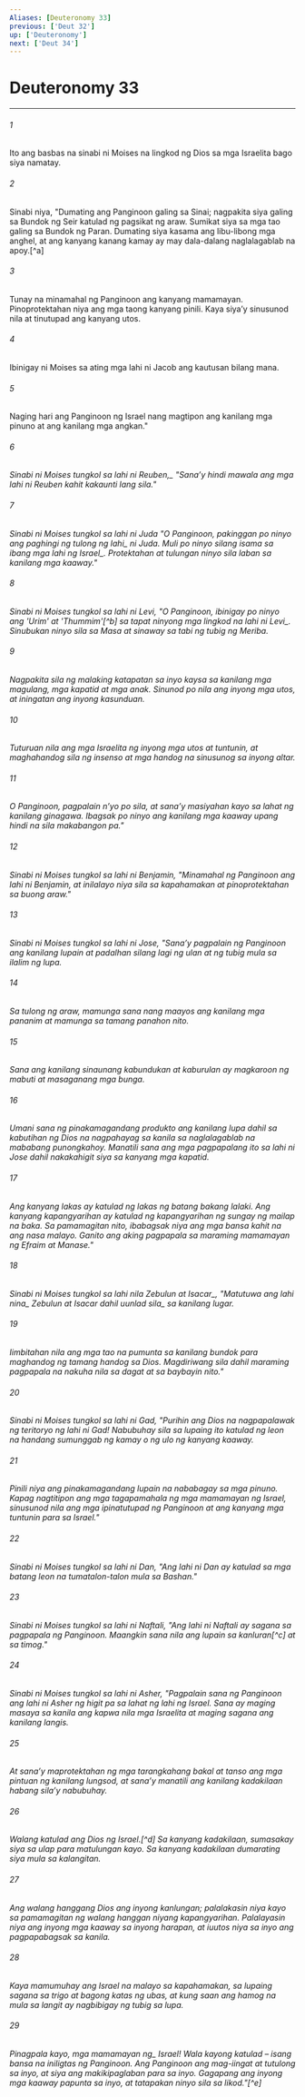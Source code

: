 ```yaml
---
Aliases: [Deuteronomy 33]
previous: ['Deut 32']
up: ['Deuteronomy']
next: ['Deut 34']
---
```

# Deuteronomy 33

***






















###### 1 










Ito ang basbas na sinabi ni Moises na lingkod ng Dios sa mga Israelita bago siya namatay. 





















###### 2 










Sinabi niya, "Dumating ang Panginoon galing sa Sinai; nagpakita siya galing sa Bundok ng Seir katulad ng pagsikat ng araw. Sumikat siya sa mga tao galing sa Bundok ng Paran. Dumating siya kasama ang libu-libong mga anghel, at ang kanyang kanang kamay ay may dala-dalang naglalagablab na apoy.[^a] 





















###### 3 










Tunay na minamahal ng Panginoon ang kanyang mamamayan. Pinoprotektahan niya ang mga taong kanyang pinili. Kaya siyaʼy sinusunod nila at tinutupad ang kanyang utos. 





















###### 4 










Ibinigay ni Moises sa ating mga lahi ni Jacob ang kautusan bilang mana. 





















###### 5 










Naging hari ang Panginoon ng Israel nang magtipon ang kanilang mga pinuno at ang kanilang mga angkan." 





















###### 6 










<i class="trans-change">Sinabi ni Moises tungkol sa lahi ni Reuben,_ "Sanaʼy hindi mawala ang mga lahi ni Reuben kahit kakaunti lang sila." 





















###### 7 










Sinabi ni Moises tungkol sa lahi ni Juda "O Panginoon, pakinggan po ninyo ang paghingi ng tulong <i class="trans-change">ng lahi_ ni Juda. Muli po ninyo silang isama sa ibang mga lahi <i class="trans-change">ng Israel_. Protektahan at tulungan ninyo sila laban sa kanilang mga kaaway." 





















###### 8 










Sinabi ni Moises tungkol sa lahi ni Levi, "O Panginoon, ibinigay po ninyo ang 'Urim' at 'Thummim'[^b] sa tapat ninyong mga lingkod <i class="trans-change">na lahi ni Levi_. Sinubukan ninyo sila sa Masa at sinaway sa tabi ng tubig ng Meriba. 





















###### 9 










Nagpakita sila ng malaking katapatan sa inyo kaysa sa kanilang mga magulang, mga kapatid at mga anak. Sinunod po nila ang inyong mga utos, at iningatan ang inyong kasunduan. 





















###### 10 










Tuturuan nila ang mga Israelita ng inyong mga utos at tuntunin, at maghahandog sila ng insenso at mga handog na sinusunog sa inyong altar. 





















###### 11 










O Panginoon, pagpalain nʼyo po sila, at sanaʼy masiyahan kayo sa lahat ng kanilang ginagawa. Ibagsak po ninyo ang kanilang mga kaaway upang hindi na sila makabangon pa." 





















###### 12 










Sinabi ni Moises tungkol sa lahi ni Benjamin, "Minamahal ng Panginoon ang lahi ni Benjamin, at inilalayo niya sila sa kapahamakan at pinoprotektahan sa buong araw." 





















###### 13 










Sinabi ni Moises tungkol sa lahi ni Jose, "Sanaʼy pagpalain ng Panginoon ang kanilang lupain at padalhan silang lagi ng ulan at ng tubig mula sa ilalim ng lupa. 





















###### 14 










Sa tulong ng araw, mamunga sana nang maayos ang kanilang mga pananim at mamunga sa tamang panahon nito. 





















###### 15 










Sana ang kanilang sinaunang kabundukan at kaburulan ay magkaroon ng mabuti at masaganang mga bunga. 





















###### 16 










Umani sana ng pinakamagandang produkto ang kanilang lupa dahil sa kabutihan ng Dios na nagpahayag sa kanila sa naglalagablab na mababang punongkahoy. Manatili sana ang mga pagpapalang ito sa lahi ni Jose dahil nakakahigit siya sa kanyang mga kapatid. 





















###### 17 










Ang kanyang lakas ay katulad ng lakas ng batang bakang lalaki. Ang kanyang kapangyarihan ay katulad ng kapangyarihan ng sungay ng mailap na baka. Sa pamamagitan nito, ibabagsak niya ang mga bansa kahit na ang nasa malayo. Ganito ang aking pagpapala sa maraming mamamayan ng Efraim at Manase." 





















###### 18 










Sinabi ni Moises tungkol sa lahi nila Zebulun <i class="trans-change">at Isacar_, "Matutuwa ang <i class="trans-change">lahi nina_ Zebulun at Isacar <i class="trans-change">dahil uunlad sila_ sa kanilang lugar. 





















###### 19 










Iimbitahan nila ang mga tao na pumunta sa kanilang bundok para maghandog ng tamang handog sa Dios. Magdiriwang sila dahil maraming pagpapala na nakuha nila sa dagat at sa baybayin nito." 





















###### 20 










Sinabi ni Moises tungkol sa lahi ni Gad, "Purihin ang Dios na nagpapalawak ng teritoryo ng lahi ni Gad! Nabubuhay sila sa lupaing ito katulad ng leon na handang sumunggab ng kamay o ng ulo ng kanyang kaaway. 





















###### 21 










Pinili niya ang pinakamagandang lupain na nababagay sa mga pinuno. Kapag nagtitipon ang mga tagapamahala ng mga mamamayan ng Israel, sinusunod nila ang mga ipinatutupad ng Panginoon at ang kanyang mga tuntunin para sa Israel." 





















###### 22 










Sinabi ni Moises tungkol sa lahi ni Dan, "Ang lahi ni Dan ay katulad sa mga batang leon na tumatalon-talon mula sa Bashan." 





















###### 23 










Sinabi ni Moises tungkol sa lahi ni Naftali, "Ang lahi ni Naftali ay sagana sa pagpapala ng Panginoon. Maangkin sana nila ang lupain sa kanluran[^c] at sa timog." 





















###### 24 










Sinabi ni Moises tungkol sa lahi ni Asher, "Pagpalain sana ng Panginoon ang lahi ni Asher ng higit pa sa lahat ng lahi ng Israel. Sana ay maging masaya sa kanila ang kapwa nila mga Israelita at maging sagana ang kanilang langis. 





















###### 25 










At sanaʼy maprotektahan ng mga tarangkahang bakal at tanso ang mga pintuan ng kanilang lungsod, at sanaʼy manatili ang kanilang kadakilaan habang silaʼy nabubuhay. 





















###### 26 










Walang katulad ang Dios ng Israel.[^d] Sa kanyang kadakilaan, sumasakay siya sa ulap para matulungan kayo. Sa kanyang kadakilaan dumarating siya mula sa kalangitan. 





















###### 27 










Ang walang hanggang Dios ang inyong kanlungan; palalakasin niya kayo sa pamamagitan ng walang hanggan niyang kapangyarihan. Palalayasin niya ang inyong mga kaaway sa inyong harapan, at iuutos niya sa inyo ang pagpapabagsak sa kanila. 





















###### 28 










Kaya mamumuhay ang Israel na malayo sa kapahamakan, sa lupaing sagana sa trigo at bagong katas ng ubas, at kung saan ang hamog na mula sa langit ay nagbibigay ng tubig sa lupa. 





















###### 29 










Pinagpala kayo, <i class="trans-change">mga mamamayan ng_ Israel! Wala kayong katulad – isang bansa na iniligtas ng Panginoon. Ang Panginoon ang mag-iingat at tutulong sa inyo, at siya ang makikipaglaban para sa inyo. Gagapang ang inyong mga kaaway papunta sa inyo, at tatapakan ninyo sila sa likod."[^e]
